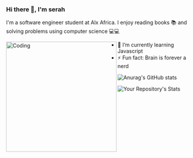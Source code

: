 ### Hi there 👋, I'm serah

I'm a software engineer student at Alx Africa. I enjoy reading books 📚 and solving problems using computer science 💻💻

<img align = "left" alt = "Coding" width = "300" src="https://github.com/M0nica/M0nica/blob/main/octomonica/m0nica-octocat-rotating.gif">
 
 
 
- 🌱 I’m currently learning Javascript
- ⚡ Fun fact: Brain is forever a nerd



![Anurag's GitHub stats](https://github-readme-stats.vercel.app/api?username=njoroge-s&show_icons=true&theme=radical)

![Your Repository's Stats](https://github-readme-stats.vercel.app/api/top-langs/?username=njoroge-s&theme=blue-green)
